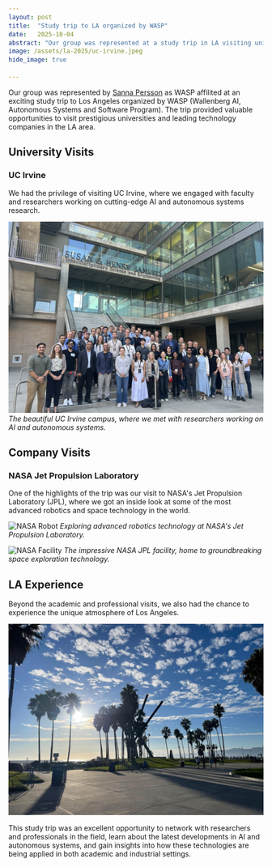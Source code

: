 ```yaml
---
layout: post
title:  "Study trip to LA organized by WASP"
date:   2025-10-04
abstract: "Our group was represented at a study trip in LA visiting universities including: Caltech, UCLA, UC Irvine and companies as Jet Propulsion Lab at NASA, Amazon Web Services and Google."
image: /assets/la-2025/uc-irvine.jpeg 
hide_image: true

---
```


Our group was represented by [Sanna Persson](/people/sanna) as WASP affilited at an exciting study trip to Los Angeles organized by WASP (Wallenberg AI, Autonomous Systems and Software Program). The trip provided valuable opportunities to visit prestigious universities and leading technology companies in the LA area.

## University Visits

### UC Irvine
We had the privilege of visiting UC Irvine, where we engaged with faculty and researchers working on cutting-edge AI and autonomous systems research.

![UC Irvine Campus](/assets/la-2025/uc-irvine.jpeg)
*The beautiful UC Irvine campus, where we met with researchers working on AI and autonomous systems.*

## Company Visits

### NASA Jet Propulsion Laboratory
One of the highlights of the trip was our visit to NASA's Jet Propulsion Laboratory (JPL), where we got an inside look at some of the most advanced robotics and space technology in the world.

![NASA Robot](/assets/la-2025/nasa-robot.JPG)
*Exploring advanced robotics technology at NASA's Jet Propulsion Laboratory.*

![NASA Facility](/assets/la-2025/nasa.jpg)
*The impressive NASA JPL facility, home to groundbreaking space exploration technology.*

## LA Experience
Beyond the academic and professional visits, we also had the chance to experience the unique atmosphere of Los Angeles.

![LA Palms](/assets/la-2025/palms.JPG)

This study trip was an excellent opportunity to network with researchers and professionals in the field, learn about the latest developments in AI and autonomous systems, and gain insights into how these technologies are being applied in both academic and industrial settings.



